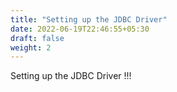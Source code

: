 ```yaml
---
title: "Setting up the JDBC Driver"
date: 2022-06-19T22:46:55+05:30
draft: false
weight: 2
---
```

Setting up the JDBC Driver !!!